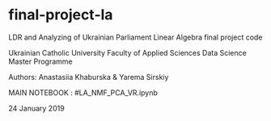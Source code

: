 # final-project-la

LDR and Analyzing of Ukrainian Parliament
Linear Algebra final project code

Ukrainian Catholic University
Faculty of Applied Sciences
Data Science Master Programme

Authors:
Anastasiia Khaburska & Yarema Sirskiy

MAIN NOTEBOOK : #LA_NMF_PCA_VR.ipynb

24 January 2019
